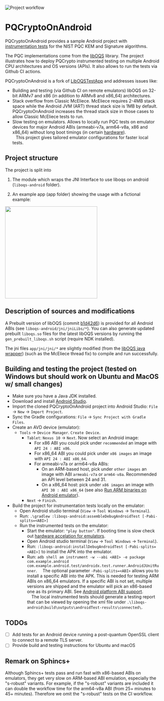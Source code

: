 ![Project workflow](https://github.com/geovandro/PQCryptoOnAndroid/actions/workflows/android.yml/badge.svg)

# PQCryptoOnAndroid
  
PQCryptoOnAndroid provides a sample Android project with [instrumentation tests](https://developer.android.com/reference/android/app/Instrumentation) for the NIST PQC KEM and Signature algorithms.

The PQC implementations come from the [libOQS](https://github.com/open-quantum-safe/liboqs) library.
The project illustrates how to deploy PQCrypto instrumented testing on multiple Android CPU architectures and OS versions (APIs). It also allows to run the tests via Github CI actions.

PQCryptoOnAndroid is a fork of [LibOQSTestApp](https://github.com/Hatzen/LibOQSTestApp) and addresses issues like:
* Building and testing (via Github CI on remote emulators) libOQS on 32-bit ARMv7 and x86 (in addition to ARMv8 and x86_64) architectures.
* Stack overflow from Classic McEliece. McEliece requires 2-4MB stack space while the Android JVM (ART) thread stack size is 1MB by default. PQCryptoOnAndroid increases the thread stack size in those cases to allow Classic McEliece tests to run. 
* Slow testing on emulators. Allows to locally run PQC tests on emulator devices for major Android ABIs (armeabi-v7a, arm64-v8a, x86 and x86_64) without long boot timings (in certain [hardware](https://developer.android.com/studio/run/emulator-acceleration#vm-windows)).   
&ensp; This project gives tailored emulator configurations for faster local tests.

## Project structure

The project is split into 
  
1. The module which wraps the JNI Interface to use liboqs on android (`liboqs-android` folder).

2. An example app (app folder) showing the usage with a fictional example:

<img src="https://user-images.githubusercontent.com/21283655/114078514-53566d00-98a9-11eb-919e-b587c62e41bd.png" height="300">  

## Description of sources and modifications

A Prebuilt version of libOQS (commit [b1d42d6](https://github.com/open-quantum-safe/liboqs/commit/b1d42d61f63aa61ce007ada7939e326e0d6e896c)) is provided for all Android ABIs (see `liboqs-android/jni/jniLibs/*`).
You can also generate updated prebuilt `liboqs.so` files for the latest libOQS versions by running the `gen_prebuilt_liboqs.sh` script (require NDK installed). 

The jni files `app/jni/jni/*` are slightly modified (from the [libOQS java wrapper](https://github.com/open-quantum-safe/liboqs-java)) (such as the McEliece thread fix) to compile and run successfully.  
  
## Building and testing the project (tested on Windows but should work on Ubuntu and MacOS w/ small changes)
- Make sure you have a Java JDK installed.
- Download and install [Android Studio](https://developer.android.com/studio).
- Import the cloned PQCryptoOnAndroid project into Android Studio: `File` -> `New` -> `Import Project`.
- Sync the Gradle configurations: `File` -> `Sync Project with Gradle Files`.
- Create an AVD device (emulator):
	- `Tools` -> `Device Manager`. `Create Device`.
		- `Tablet`: `Nexus 10` -> `Next`. Now select an Android image:
			* For x86 ABI you could pick under `recommended` an image with `API 24 : ABI x86`.
			* For x86_64 ABI you could pick under `x86 images` an image with `API 24 : ABI x86_64`.
			* For armeabi-v7a or arm64-v8a ABIs: 
              * On an ARM-based host, pick under `other images` an image with ABI `armeabi-v7a` or `arm64-v8a`. Recommended an API level between 24 and 31.
              * On a x86_64 host: pick under `x86 images` an image with `API 30 : ABI x86_64` (see also [Run ARM binaries on Android emulator](https://android-developers.googleblog.com/2020/03/run-arm-apps-on-android-emulator.html)).
		- `Next` -> `Finish`.
- Build the project for instrumentation tests locally on the emulator:
  - Open Android studio terminal (`View` -> `Tool Windows` -> `Terminal`).
  - Run: `.\gradlew :liboqs-android:assembleDebugAndroidTest [-Pabi-splits=<ABI>]`  
  - Run the instrumented tests on the emulator:
    - Start the emulator: `"play button"`. If booting time is slow check out [hardware accelation for emulators](https://developer.android.com/studio/run/emulator-acceleration#vm-windows). 
    - Open Android studio terminal (`View` -> `Tool Windows` -> `Terminal`).
    - Run: `:liboqs-android:installDebugAndroidTest [-Pabi-splits=<ABI>]` to install the APK into the emulator.
    - Run: `adb shell am instrument -w --abi <ABI> -e package com.example.android com.example.android.test/androidx.test.runner.AndroidJUnitRunner`.
&emsp;The optional parameter `-Pabi-splits=<ABI>` allows you to install a specific ABI into the APK. This is needed for testing ARM ABIs on x86_64 emulators. If a specific ABI is not set, multiple versions are shipped and the emulator will pick an x86-based one as its primary ABI. See [Android platform ABI support](https://developer.android.com/ndk/guides/abis#android-platform-abi-support).  
&emsp;The local instrumented tests should generate a testing report that can be viewed by opening the xml file under `.\liboqs-android\build\outputs\androidTest-results\connected\`.  

## TODOs
 - [ ] Add tests for an Android device running a post-quantum OpenSSL client to connect to a remote TLS server.
 - [ ] Provide build and testing instructions for Ubuntu and macOS

## Remark on Sphincs+
Although Sphincs+ tests pass and run fast with x86-based ABIs on emulators, they get very slow on ARM-based ABI emulation, especially the "s-robust" variants. For example, if the "s-robust" variants are included it can double the workflow time for the arm64-v8a ABI (from 25+ minutes to 45+ minutes). Therefore we omit the "s-robust" tests on the CI workflow.  
